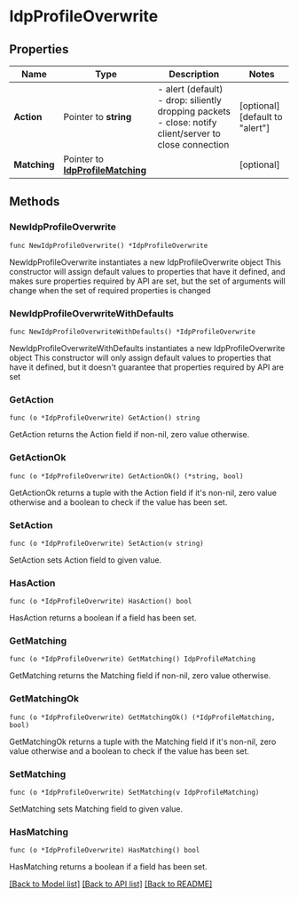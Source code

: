 # IdpProfileOverwrite

## Properties

Name | Type | Description | Notes
------------ | ------------- | ------------- | -------------
**Action** | Pointer to **string** | - alert (default)  - drop: siliently dropping packets - close: notify client/server to close connection | [optional] [default to "alert"]
**Matching** | Pointer to [**IdpProfileMatching**](IdpProfileMatching.md) |  | [optional] 

## Methods

### NewIdpProfileOverwrite

`func NewIdpProfileOverwrite() *IdpProfileOverwrite`

NewIdpProfileOverwrite instantiates a new IdpProfileOverwrite object
This constructor will assign default values to properties that have it defined,
and makes sure properties required by API are set, but the set of arguments
will change when the set of required properties is changed

### NewIdpProfileOverwriteWithDefaults

`func NewIdpProfileOverwriteWithDefaults() *IdpProfileOverwrite`

NewIdpProfileOverwriteWithDefaults instantiates a new IdpProfileOverwrite object
This constructor will only assign default values to properties that have it defined,
but it doesn't guarantee that properties required by API are set

### GetAction

`func (o *IdpProfileOverwrite) GetAction() string`

GetAction returns the Action field if non-nil, zero value otherwise.

### GetActionOk

`func (o *IdpProfileOverwrite) GetActionOk() (*string, bool)`

GetActionOk returns a tuple with the Action field if it's non-nil, zero value otherwise
and a boolean to check if the value has been set.

### SetAction

`func (o *IdpProfileOverwrite) SetAction(v string)`

SetAction sets Action field to given value.

### HasAction

`func (o *IdpProfileOverwrite) HasAction() bool`

HasAction returns a boolean if a field has been set.

### GetMatching

`func (o *IdpProfileOverwrite) GetMatching() IdpProfileMatching`

GetMatching returns the Matching field if non-nil, zero value otherwise.

### GetMatchingOk

`func (o *IdpProfileOverwrite) GetMatchingOk() (*IdpProfileMatching, bool)`

GetMatchingOk returns a tuple with the Matching field if it's non-nil, zero value otherwise
and a boolean to check if the value has been set.

### SetMatching

`func (o *IdpProfileOverwrite) SetMatching(v IdpProfileMatching)`

SetMatching sets Matching field to given value.

### HasMatching

`func (o *IdpProfileOverwrite) HasMatching() bool`

HasMatching returns a boolean if a field has been set.


[[Back to Model list]](../README.md#documentation-for-models) [[Back to API list]](../README.md#documentation-for-api-endpoints) [[Back to README]](../README.md)


